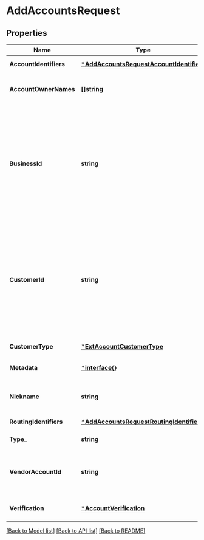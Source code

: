 # AddAccountsRequest

## Properties
Name | Type | Description | Notes
------------ | ------------- | ------------- | -------------
**AccountIdentifiers** | [***AddAccountsRequestAccountIdentifiers**](add_accounts_request_account_identifiers.md) |  | [default to null]
**AccountOwnerNames** | **[]string** | The names of the account owners. | [default to null]
**BusinessId** | **string** | The identifier for the business customer associated with this external account. Exactly one of &#x60;business_id&#x60; or &#x60;customer_id&#x60; must be specified.  | [optional] [default to null]
**CustomerId** | **string** | The identifier for the personal customer associated with this external account. Exactly one of &#x60;customer_id&#x60; or &#x60;business_id&#x60; must be specified.  | [optional] [default to null]
**CustomerType** | [***ExtAccountCustomerType**](ext_account_customer_type.md) |  | [default to null]
**Metadata** | [***interface{}**](interface{}.md) | User-supplied metadata | [optional] [default to null]
**Nickname** | **string** | A user-meaningful name for the account | [optional] [default to null]
**RoutingIdentifiers** | [***AddAccountsRequestRoutingIdentifiers**](add_accounts_request_routing_identifiers.md) |  | [default to null]
**Type_** | **string** | The type of the account | [default to null]
**VendorAccountId** | **string** | The ID of the vendor account, will be empty for MANUAL vendor | [optional] [default to null]
**Verification** | [***AccountVerification**](account_verification.md) |  | [optional] [default to null]

[[Back to Model list]](../README.md#documentation-for-models) [[Back to API list]](../README.md#documentation-for-api-endpoints) [[Back to README]](../README.md)

